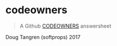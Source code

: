 # codeowners

> A Github [CODEOWNERS](https://help.github.com/articles/about-codeowners/) answersheet



Doug Tangren (softprops) 2017
